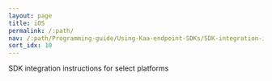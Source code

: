 ```yaml
---
layout: page
title: iOS
permalink: /:path/
nav: /:path/Programming-guide/Using-Kaa-endpoint-SDKs/SDK-integration-instructions/SDK-iOS
sort_idx: 10
---
```


SDK integration instructions for select platforms